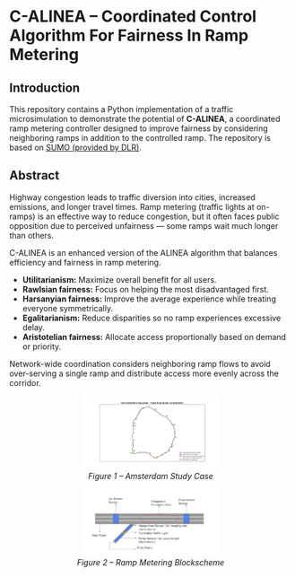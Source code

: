 # C-ALINEA – Coordinated Control Algorithm For Fairness In Ramp Metering

## Introduction
This repository contains a Python implementation of a traffic microsimulation to demonstrate the potential of **C-ALINEA**, a coordinated ramp metering controller designed to improve fairness by considering neighboring ramps in addition to the controlled ramp. The repository is based on [SUMO (provided by DLR)](https://sumo.dlr.de).

## Abstract
Highway congestion leads to traffic diversion into cities, increased emissions, and longer travel times. Ramp metering (traffic lights at on-ramps) is an effective way to reduce congestion, but it often faces public opposition due to perceived unfairness — some ramps wait much longer than others.

C-ALINEA is an enhanced version of the ALINEA algorithm that balances efficiency and fairness in ramp metering.  

- **Utilitarianism:** Maximize overall benefit for all users.  
- **Rawlsian fairness:** Focus on helping the most disadvantaged first.  
- **Harsanyian fairness:** Improve the average experience while treating everyone symmetrically.  
- **Egalitarianism:** Reduce disparities so no ramp experiences excessive delay.  
- **Aristotelian fairness:** Allocate access proportionally based on demand or priority.  

Network-wide coordination considers neighboring ramp flows to avoid over-serving a single ramp and distribute access more evenly across the corridor.


<p align="center">
  <img src="figures/Amsterdam_Studycase.png" alt="Amsterdam Study Case" width="48%"/><br/>
  <em>Figure 1 – Amsterdam Study Case</em>
</p>

<p align="center">
  <img src="figures/Blockscheme_RM.png" alt="Ramp Metering Blockscheme" width="48%"/><br/>
  <em>Figure 2 – Ramp Metering Blockscheme</em>
</p>
